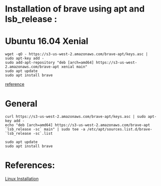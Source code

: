 

# Installation of brave using apt and lsb_release :


# Ubuntu 16.04 Xenial

```
wget -qO - https://s3-us-west-2.amazonaws.com/brave-apt/keys.asc | sudo apt-key add -
sudo add-apt-repository "deb [arch=amd64] https://s3-us-west-2.amazonaws.com/brave-apt xenial main"
sudo apt update
sudo apt install brave
```
[reference](https://ubuntuforums.org/showthread.php?t=2346409)



# General 

```
curl https://s3-us-west-2.amazonaws.com/brave-apt/keys.asc | sudo apt-key add -
echo "deb [arch=amd64] https://s3-us-west-2.amazonaws.com/brave-apt `lsb_release -sc` main" | sudo tee -a /etc/apt/sources.list.d/brave-`lsb_release -sc`.list
```

```
sudo apt update
sudo apt install brave
```


# References:
[Linux Installation](https://github.com/brave/browser-laptop/blob/master/docs/linuxInstall.md)

